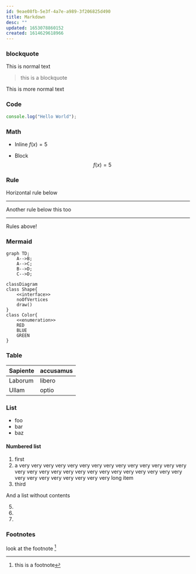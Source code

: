```yaml
---
id: 9eae08fb-5e3f-4a7e-a989-3f206825d490
title: Markdown
desc: ""
updated: 1653078860152
created: 1614629618966
---
```


### blockquote

This is normal text

> this is a blockquote

This is more normal text

### Code

```js
console.log("Hello World");
```

### Math

- Inline $f(x) = 5$


- Block
$$
f(x) = 5
$$

### Rule

Horizontal rule below

---

Another rule below this too

*** 

Rules above!

### Mermaid

```mermaid
graph TD;
    A-->B;
    A-->C;
    B-->D;
    C-->D;
```

```mermaid
classDiagram
class Shape{
    <<interface>>
    noOfVertices
    draw()
}
class Color{
    <<enumeration>>
    RED
    BLUE
    GREEN
}
```

### Table

| Sapiente | accusamus |
|----------|-----------|
| Laborum  | libero    |
| Ullam    | optio     |

### List

* foo
* bar
* baz

#### Numbered list

1. first
2. a very very very very very very very very very very very very very very very very very very very very very very very very very very very very very very very very very very very very long item
3. third

And a list without contents

5.
6.
7.

### Footnotes

look at the footnote [^1]

[^1]: this is a footnote